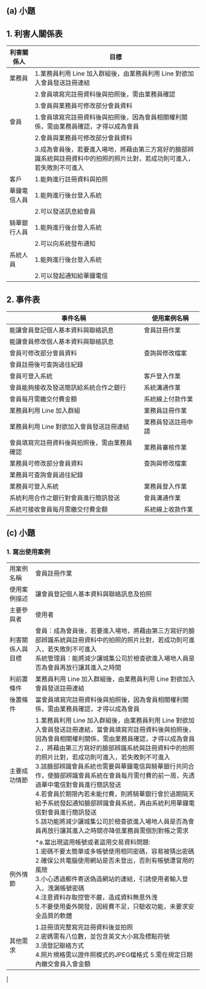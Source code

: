 ## (a) 小題
## 1. 利害人關係表
|利害關係人|目標|
|------|------|
|業務員|1.業務員利用 Line 加入群組後，由業務員利用 Line 對欲加入會員發送註冊連結|
||2.會員填寫完註冊資料後與拍照後，需由業務員確認|
||3.會員與業務員可修改部分會員資料|
|會員|1.會員填寫完註冊資料後與拍照後，因為會員相關權利關係，需由業務員確認，才得以成為會員|
||2.會員與業務員可修改部分會員資料|
||3.成為會員後，若要進入場地，將藉由第三方寫好的臉部辨識系統與註冊資料中的拍照的照片比對，若成功則可進入，若失敗則不可進入|
|客戶|1.能夠進行註冊資料與拍照|
|華鐘電信人員|1.能夠進行後台登入系統|
||2.可以發送訊息給會員|
|騎華銀行人員|1.能夠進行後台登入系統|
||2.可以向系統發布通知|
|系統人員|1.能夠進行後台登入系統|
||2.可以發起通知給華鐘電信|
## 2. 事件表
|事件名稱|使用案例名稱|
|------|------|
|能讓會員登記個人基本資料與聯絡訊息|會員註冊作業|
|能讓會員修改個人基本資料與聯絡訊息||
|會員可修改部分會員資料|查詢與修改檔案|
|會員註冊後可查詢過往紀錄||
|會員可登入系統|客戶登入作業|
|會員能夠接收及發送簡訊給系統合作之銀行|系統溝通作業|
|會員每月需繳交付費金額|系統線上付款作業|
|業務員利用 Line 加入群組|業務員註冊作業|
|業務員利用 Line 對欲加入會員發送註冊連結|業務員發送註冊申請|
|會員填寫完註冊資料後與拍照後，需由業務員確認|業務員審核作業|
|業務員可修改部分會員資料|查詢與修改檔案|
|業務員可查詢會員過往紀錄||
|業務員可登入系統|業務員登入作業|
|系統利用合作之銀行對會員進行簡訊發送|會員溝通作業|
|系統可接收會員每月需繳交付費金額|系統線上收款作業|

## (c) 小題
### 1. 寫出使用案例

<table>
    <tr>
        <td>用案例名稱</td>
        <td>會員註冊作業</td>
    </tr>
    <tr>
        <td>使用案例描述</td>
        <td>讓會員登記個人基本資料與聯絡訊息及拍照</td>
    </tr>
    <tr>
        <td>主要參與者</td>
        <td>使用者</td>
    </tr>
    <tr>
        <td>利害關係人與目標</td>
        <td>會員：成為會員後，若要進入場地，將藉由第三方寫好的臉部辨識系統與註冊資料中的拍照的照片比對，若成功則可進入，若失敗則不可進入<br>
          系統管理員：能將減少讓城集公司於檢查欲進入場地人員是否為會員再放行讓其進入之時間</td>
    </tr>
    <tr>
        <td>利前置條件</td>
        <td>業務員利用 Line 加入群組後，由業務員利用 Line 對欲加入會員發送註冊連結</td>
    </tr>
    <tr>
        <td>後置條件</td>
        <td>當會員填寫完註冊資料後與拍照後，因為會員相關權利關係，需由業務員確認，才得以成為會員</td>
    </tr>
    <tr>
        <td>主要成功情節</td>
        <td>1.業務員利用 Line 加入群組後，由業務員利用 Line 對欲加入會員發送註冊連結，當會員填寫完註冊資料後與拍照後，因為會員相關權利關係，需由業務員確認，才得以成為會員<br>
            2.，將藉由第三方寫好的臉部辨識系統與註冊資料中的拍照的照片比對，若成功則可進入，若失敗則不可進入<br>
            3.該臉部辨識會員系統也需要與華鐘電信與騎華銀行共同合作，使臉部辨識會員系統在會員每月需付費的前一周，先透過華中電信對會員進行簡訊發送<br>
            4.若會員於期限內若未能付費，則將騎華銀行會於過期隔天給予系統發起通知臉部辨識會員系統，再由系統利用華鐘電信對會員進行簡訊發送<br>
            5.該功能將減少讓城集公司於檢查欲進入場地人員是否為會員再放行讓其進入之時間亦降低業務員需個別對帳之需求
      </td>
    </tr>
    <tr>
        <td>例外情節</td>
        <td>*a.當出現盜用帳號或者盜用交易資料問題:<br>
            1.密碼不要太簡單或多帳號使用相同密碼，容易被猜出密碼<br>
            2.確保公共電腦使用網站是否未登出，否則有帳號遭冒用的風險<br>
            3.小心透過郵件寄送偽造網站的連結，引誘使用者輸入登入，洩漏帳號密碼<br>
            4.注意資料存取控管不嚴，造成資料無意外洩<br>
            5.不要使用委外開發，因經費不足，只驗收功能，未要求安全品質的軟體<br>
      </td>
    </tr>
    <tr>
        <td>其他需求</td>
        <td>1.註冊須完整寫完註冊資料後並拍照<br>
            2.密媽需有八位數，並包含英文大小寫及標點符號<br>
            3.須登記聯絡方式<br>
            4.照片規格需以證件照模式的JPEG檔格式
            5.需在規定日期內繳交會員入會金額
      </td>
    </tr>
</table>|
